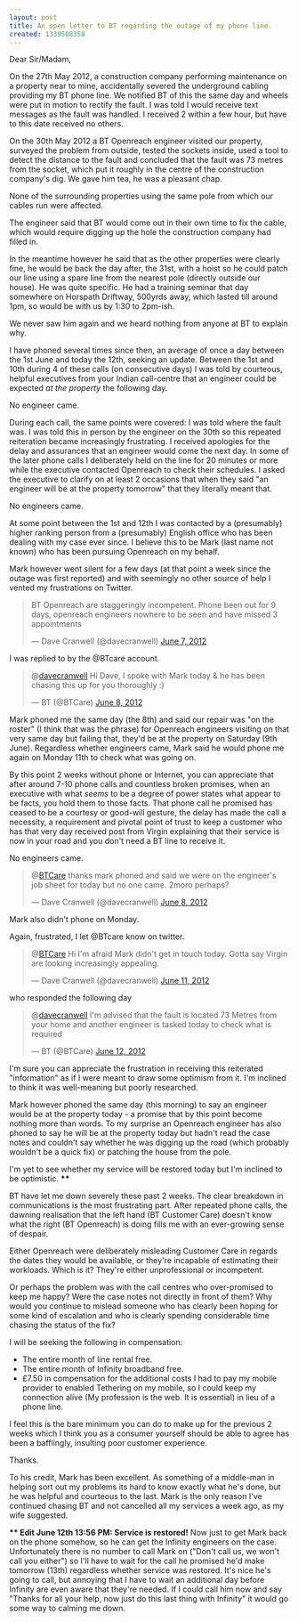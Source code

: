 ```yaml
---
layout: post
title: An open letter to BT regarding the outage of my phone line.
created: 1339508358
---
```


Dear Sir/Madam,

On the 27th May 2012, a construction company performing maintenance on a property near to mine, accidentally severed the underground cabling providing my BT phone line. We notified BT of this the same day and wheels were put in motion to rectify the fault. I was told I would receive text messages as the fault was handled. I received 2 within a few hour, but have to this date received no others.

On the 30th May 2012 a BT Openreach engineer visited our property, surveyed the problem from outside, tested the sockets inside, used a tool to detect the distance to the fault and concluded that the fault was 73 metres from the socket, which put it roughly in the centre of the construction company's dig. We gave him tea, he was a pleasant chap.

None of the surrounding properties using the same pole from which our cables run were affected. 

The engineer said that BT would come out in their own time to fix the cable, which would require digging up the hole the construction company had filled in.

In the meantime however he said that as the other properties were clearly fine, he would be back the day after, the 31st, with a hoist so he could patch our line using a spare line from the nearest pole (directly outside our house). He was quite specific. He had a training seminar that day somewhere on Horspath Driftway, 500yrds away, which lasted till around 1pm, so would be with us by 1:30 to 2pm-ish.

We never saw him again and we heard nothing from anyone at BT to explain why.

I have phoned several times since then, an average of once a day between the 1st June and today the 12th, seeking an update. Between the 1st and 10th during 4 of these calls (on consecutive days) I was told by courteous, helpful executives from your Indian call-centre that an engineer could be expected *at the property* the following day. 

No engineer came.

During each call, the same points were covered: I was told where the fault was. I was told this in person by the engineer on the 30th so this repeated reiteration became increasingly frustrating. I received apologies for the delay and assurances that an engineer would come the next day. In some of the later phone calls I deliberately held on the line for 20 minutes or more while the executive contacted Openreach to check their schedules. I asked the executive to clarify on at least 2 occasions that when they said "an engineer will be at the property tomorrow" that they literally meant that.

No engineers came.

At some point between the 1st and 12th I was contacted by a (presumably) higher ranking person from a (presumably) English office who has been dealing with my case ever since. I believe this to be Mark (last name not known) who has been pursuing Openreach on my behalf. 

Mark however went silent for a few days (at that point a week since the outage was first reported) and with seemingly no other source of help I vented my frustrations on Twitter.

<blockquote class="twitter-tweet tw-align-center"><p>BT Openreach are staggeringly incompetent. Phone been out for 9 days, openreach engineers nowhere to be seen and have missed 3 appointments</p>&mdash; Dave Cranwell (@davecranwell) <a href="https://twitter.com/davecranwell/status/210792484471701505" data-datetime="2012-06-07T17:56:59+00:00">June 7, 2012</a></blockquote>
<script src="//platform.twitter.com/widgets.js" charset="utf-8"></script>

I was replied to by the @BTcare account.

<blockquote class="twitter-tweet tw-align-center"><p>@<a href="https://twitter.com/davecranwell">davecranwell</a> Hi Dave, I spoke with Mark today &amp; he has been chasing this up for you thoroughly :)</p>&mdash; BT (@BTCare) <a href="https://twitter.com/BTCare/status/211099101994033152" data-datetime="2012-06-08T14:15:22+00:00">June 8, 2012</a></blockquote>
<script src="//platform.twitter.com/widgets.js" charset="utf-8"></script>

Mark phoned me the same day (the 8th) and said our repair was "on the roster" (I think that was the phrase) for Openreach engineers visiting on that very same day but failing that, they'd be at the property on Saturday (9th June). Regardless whether engineers came, Mark said he would phone me again on Monday 11th to check what was going on.

By this point 2 weeks without phone or Internet, you can appreciate that after around 7-10 phone calls and countless broken promises, when an executive with what *seems* to be a degree of power states what appear to be facts, you hold them to those facts. That phone call he promised has ceased to be a courtesy or good-will gesture, the delay has made the call a necessity, a requirement and pivotal point of trust to keep a customer who has that very day received post from Virgin explaining that their service is now in your road and you don't need a BT line to receive it. 

No engineers came.

<blockquote class="twitter-tweet tw-align-center" data-in-reply-to="211099101994033152"><p>@<a href="https://twitter.com/BTCare">BTCare</a> thanks mark phoned and said we were on the engineer's job sheet for today but no one came. 2moro perhaps?</p>&mdash; Dave Cranwell (@davecranwell) <a href="https://twitter.com/davecranwell/status/211176931364847616" data-datetime="2012-06-08T19:24:38+00:00">June 8, 2012</a></blockquote>
<script src="//platform.twitter.com/widgets.js" charset="utf-8"></script>

Mark also didn't phone on Monday.

Again, frustrated, I let @BTcare know on twitter.

<blockquote class="twitter-tweet tw-align-center" data-in-reply-to="211383085428781056"><p>@<a href="https://twitter.com/BTCare">BTCare</a> Hi I'm afraid Mark didn't get in touch today. Gotta say Virgin are looking increasingly appealing.</p>&mdash; Dave Cranwell (@davecranwell) <a href="https://twitter.com/davecranwell/status/212285629399175168" data-datetime="2012-06-11T20:50:12+00:00">June 11, 2012</a></blockquote>
<script src="//platform.twitter.com/widgets.js" charset="utf-8"></script>

who responded the following day

<blockquote class="twitter-tweet tw-align-center"><p>@<a href="https://twitter.com/davecranwell">davecranwell</a> I'm advised that the fault is located 73 Metres from your home and another engineer is tasked today to check what is required</p>&mdash; BT (@BTCare) <a href="https://twitter.com/BTCare/status/212471347710926849" data-datetime="2012-06-12T09:08:11+00:00">June 12, 2012</a></blockquote>
<script src="//platform.twitter.com/widgets.js" charset="utf-8"></script>

I'm sure you can appreciate the frustration in receiving this reiterated "information" as if I were meant to draw some optimism from it. I'm inclined to think it was well-meaning but poorly researched.

Mark however phoned the same day (this morning) to say an engineer would be at the property today - a promise that by this point become nothing more than words. To my surprise an Openreach engineer has also phoned to say he will be at the property today but hadn't read the case notes and couldn't say whether he was digging up the road (which probably wouldn't be a quick fix) or patching the house from the pole.

I'm yet to see whether my service will be restored today but I'm inclined to be optimistic. <b>**</b>

BT have let me down severely these past 2 weeks. The clear breakdown in communications is the most frustrating part. After repeated phone calls, the dawning realisation that the left hand (BT Customer Care) doesn't know what the right (BT Openreach) is doing fills me with an ever-growing sense of despair.

Either Openreach were deliberately misleading Customer Care in regards the dates they would be available, or they're incapable of estimating their workloads. Which is it? They're either unprofessional or incompetent.

Or perhaps the problem was with the call centres who over-promised to keep me happy? Were the case notes not directly in front of them? Why would you continue to mislead someone who has clearly been hoping for some kind of escalation and who is clearly spending considerable time chasing the status of the fix?

I will be seeking the following in compensation:
- The entire month of line rental free.
- The entire month of Infinity broadband free.
- £7.50 in compensation for the additional costs I had to pay my mobile provider to enabled Tethering on my mobile, so I could keep my connection alive (My profession is the web. It is essential) in lieu of a phone line.

I feel this is the bare minimum you can do to make up for the previous 2 weeks which I think you as a consumer yourself should be able to agree has been a bafflingly, insulting poor customer experience.

Thanks.
 


To his credit, Mark has been excellent. As something of a middle-man in helping sort out my problems its hard to know exactly what he's done, but he was helpful and courteous to the last. Mark is the only reason I've continued chasing BT and not cancelled all my services a week ago, as my wife suggested.</b>

<b>** Edit June 12th 13:56 PM: Service is restored!</b> Now just to get Mark back on the phone somehow, so he can get the Infinity engineers on the case. Unfortunately there is no number to call Mark on ("Don't call us, we won't call you either") so I'll have to wait for the call he promised he'd make tomorrow (13th) regardless whether service was restored. It's nice he's going to call, but annoying that I have to wait an additional day before Infinity are even aware that they're needed. If I could call him now and say "Thanks for all your help, now just do this last thing with Infinity" it would go some way to calming me down.</b>
